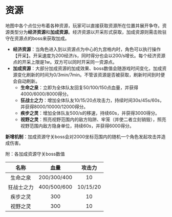 # 资源

地图中各个点位分布着各种资源，玩家可以直接获取资源所在位置并展开争夺。资源类型分为**经济资源**和**加成资源**。经济资源以开采形式获取，加成资源则需击败驻守在资源点的boss来获取加成。

- **经济资源**：当角色进入到以资源点为中心的九宫格内时，角色可以执行操作【开采】。开采速度为200经济/s，同时得分也会以200/s增长。每个经济资源点的开采上限是1w。双方可以同时开采同一资源点。
- **加成资源**：大部分加成资源的加成效果、boss数值会随游戏时间变化，加成资源变化刷新的时间为0/3min/7min。不管该资源是否被获取，刷新时间到时便会自动刷新。
  - **生命之泉**：立即为全体队友回复50/100/150点血量，并获得4000/6000/8000得分。
  - **狂战士之力**：增加全体队友10/15/20点攻击力，持续时间30s/45s/60s，并获得8000/10000/12000得分。
  - **疾步之灵**：增加全体队友500/s的移速，持续60s，并获得3000得分。
  - **视野之灵**：照亮视野范围内的敌方陷阱、牢笼（并使二者立刻销毁），照亮视野范围内敌方隐身单位，持续60s，并获得6000得分。

**新增机制**：加成资源守关boss会对2000坐标范围内的随机一个角色发起攻击并造成伤害。

附：各加成资源守关boss数值

|    名称    |    血量     |  攻击力  |
| :--------: | :---------: | :------: |
|  生命之泉  | 200/300/400 |    10    |
| 狂战士之力 | 400/500/600 | 10/15/20 |
|  疾步之灵  |     300     |    10    |
|  视野之灵  |     300     |    10    |